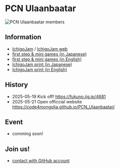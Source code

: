 # PCN Ulaanbaatar

![PCN Ulaanbaatar members](https://img.sabae.cc/data/20250520/5317a311-3cac-431b-9204-14219bb27692.jpg)

## Information

- [IchigoJam](https://ichigojam.net/) / [IchigoJam web](https://ichigojam.github.io/web/)
- [first step & mini games (in Japanese)](https://ichigojam.net/data/IchigoJam-kidshack.pdf)
- [first step & mini games (in English)](https://ichigojam.net/data/IchigoJam-firstgame-en.pdf)
- [IchigoJam print (in Japanese)](https://ichigojam.github.io/print/ja/)
- [IchigoJam print (in English)](https://ichigojam.github.io/print/en/)

## History

- 2025-05-19 Kick off! https://fukuno.jig.jp/4681
- 2025-05-21 Open officcial website https://code4mongolia.github.io/PCN_Ulaanbaatar/

## Event

- comming soon!

## Join us!

- [contact with GitHub account](https://github.com/code4mongolia/PCN_Ulaanbaatar/issues/1)
